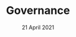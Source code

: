 ---
title: Governance
date: 21 April 2021
time: 1:00pm - 2:30pm AEDT
standard_description: 'governance'
instructors: ['tileyden']
eventbrite_link: 'https://teams.microsoft.com/registration/v4j5cvGGr0GRqy180BHbRw,pr-8AgIhOkeyrQ9TNpVEag,mlpoWrUX6UetNMya96gqCw,1QQJX9ind0G4jCilgs9cHg,2gpUIKio70ePAzZMTVx3vA,onGq_6LMh0eeBE6pfW8NGQ?mode=read&tenantId=72f988bf-86f1-41af-91ab-2d7cd011db47'
survey_link: 'https://aka.ms/ftalive-gov-feedback'
content_link: 'https://aka.ms/ftalive-gov'
---